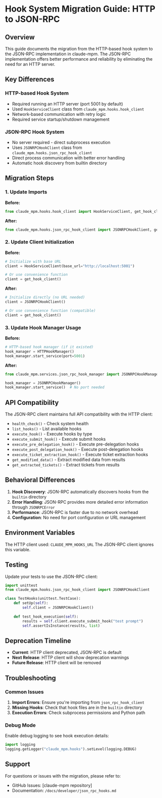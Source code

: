 # Hook System Migration Guide: HTTP to JSON-RPC

## Overview

This guide documents the migration from the HTTP-based hook system to the JSON-RPC implementation in claude-mpm. The JSON-RPC implementation offers better performance and reliability by eliminating the need for an HTTP server.

## Key Differences

### HTTP-based Hook System
- Required running an HTTP server (port 5001 by default)
- Used `HookServiceClient` class from `claude_mpm.hooks.hook_client`
- Network-based communication with retry logic
- Required service startup/shutdown management

### JSON-RPC Hook System
- No server required - direct subprocess execution
- Uses `JSONRPCHookClient` class from `claude_mpm.hooks.json_rpc_hook_client`
- Direct process communication with better error handling
- Automatic hook discovery from builtin directory

## Migration Steps

### 1. Update Imports

**Before:**
```python
from claude_mpm.hooks.hook_client import HookServiceClient, get_hook_client
```

**After:**
```python
from claude_mpm.hooks.json_rpc_hook_client import JSONRPCHookClient, get_hook_client
```

### 2. Update Client Initialization

**Before:**
```python
# Initialize with base URL
client = HookServiceClient(base_url="http://localhost:5001")

# Or use convenience function
client = get_hook_client()
```

**After:**
```python
# Initialize directly (no URL needed)
client = JSONRPCHookClient()

# Or use convenience function (compatible)
client = get_hook_client()
```

### 3. Update Hook Manager Usage

**Before:**
```python
# HTTP-based hook manager (if it existed)
hook_manager = HTTPHookManager()
hook_manager.start_service(port=5001)
```

**After:**
```python
from claude_mpm.services.json_rpc_hook_manager import JSONRPCHookManager

hook_manager = JSONRPCHookManager()
hook_manager.start_service()  # No port needed
```

## API Compatibility

The JSON-RPC client maintains full API compatibility with the HTTP client:

- `health_check()` - Check system health
- `list_hooks()` - List available hooks
- `execute_hook()` - Execute hooks by type
- `execute_submit_hook()` - Execute submit hooks
- `execute_pre_delegation_hook()` - Execute pre-delegation hooks
- `execute_post_delegation_hook()` - Execute post-delegation hooks
- `execute_ticket_extraction_hook()` - Execute ticket extraction hooks
- `get_modified_data()` - Extract modified data from results
- `get_extracted_tickets()` - Extract tickets from results

## Behavioral Differences

1. **Hook Discovery**: JSON-RPC automatically discovers hooks from the `builtin` directory
2. **Error Handling**: JSON-RPC provides more detailed error information through `JSONRPCError`
3. **Performance**: JSON-RPC is faster due to no network overhead
4. **Configuration**: No need for port configuration or URL management

## Environment Variables

The HTTP client used: `CLAUDE_MPM_HOOKS_URL`
The JSON-RPC client ignores this variable.

## Testing

Update your tests to use the JSON-RPC client:

```python
import unittest
from claude_mpm.hooks.json_rpc_hook_client import JSONRPCHookClient

class TestHooks(unittest.TestCase):
    def setUp(self):
        self.client = JSONRPCHookClient()
    
    def test_hook_execution(self):
        results = self.client.execute_submit_hook("test prompt")
        self.assertIsInstance(results, list)
```

## Deprecation Timeline

- **Current**: HTTP client deprecated, JSON-RPC is default
- **Next Release**: HTTP client will show deprecation warnings
- **Future Release**: HTTP client will be removed

## Troubleshooting

### Common Issues

1. **Import Errors**: Ensure you're importing from `json_rpc_hook_client`
2. **Missing Hooks**: Check that hook files are in the `builtin` directory
3. **Execution Errors**: Check subprocess permissions and Python path

### Debug Mode

Enable debug logging to see hook execution details:
```python
import logging
logging.getLogger("claude_mpm.hooks").setLevel(logging.DEBUG)
```

## Support

For questions or issues with the migration, please refer to:
- GitHub Issues: [claude-mpm repository]
- Documentation: `/docs/developer/json_rpc_hooks.md`